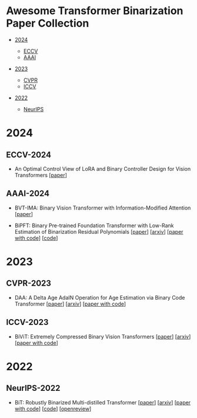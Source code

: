 # Awesome Transformer Binarization Paper Collection


- [2024](#2024)
  - [ECCV](#eccv-2024)
  - [AAAI](#aaai-2024)

- [2023](#2023)
  - [CVPR](#cvpr-2023)
  - [ICCV](#iccv-2023)

- [2022](#2022)
  - [NeurIPS](#neurips-2022)



# 2024


## ECCV-2024


- An Optimal Control View of LoRA and Binary Controller Design for Vision Transformers [[paper](https://www.ecva.net/papers/eccv_2024/papers_ECCV/html/6958_ECCV_2024_paper.php)]


## AAAI-2024


- BVT-IMA: Binary Vision Transformer with Information-Modified Attention [[paper](https://ojs.aaai.org/index.php/AAAI/article/view/29505)]

- BiPFT: Binary Pre-trained Foundation Transformer with Low-Rank Estimation of Binarization Residual Polynomials [[paper](https://ojs.aaai.org/index.php/AAAI/article/view/29542)] [[arxiv](https://arxiv.org/abs/2312.08937)] [[paper with code](https://paperswithcode.com/paper/bipft-binary-pre-trained-foundation)] [[code](https://github.com/xingrun-xing/bipft)]



# 2023


## CVPR-2023


- DAA: A Delta Age AdaIN Operation for Age Estimation via Binary Code Transformer [[paper](https://openaccess.thecvf.com/content/CVPR2023/html/Chen_DAA_A_Delta_Age_AdaIN_Operation_for_Age_Estimation_via_CVPR_2023_paper.html)] [[arxiv](https://arxiv.org/abs/2303.07929)] [[paper with code](https://paperswithcode.com/paper/daa-a-delta-age-adain-operation-for-age)]


## ICCV-2023


- BiViT: Extremely Compressed Binary Vision Transformers [[paper](https://openaccess.thecvf.com/content/ICCV2023/html/He_BiViT_Extremely_Compressed_Binary_Vision_Transformers_ICCV_2023_paper.html)] [[arxiv](https://arxiv.org/abs/2211.07091)] [[paper with code](https://paperswithcode.com/paper/bivit-extremely-compressed-binary-vision-1)]


# 2022


## NeurIPS-2022


- BiT: Robustly Binarized Multi-distilled Transformer [[paper](https://proceedings.neurips.cc/paper_files/paper/2022/hash/5c1863f711c721648387ac2ef745facb-Abstract-Conference.html)] [[arxiv](https://arxiv.org/abs/2205.13016)] [[paper with code](https://paperswithcode.com/paper/bit-robustly-binarized-multi-distilled)] [[code](https://github.com/facebookresearch/bit)] [[openreview](https://openreview.net/forum?id=wYgRIJ-oK6M)]